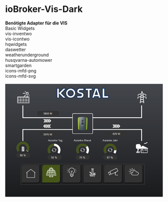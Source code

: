 # ioBroker-Vis-Dark
<b>Benötigte Adapter für die VIS</b><br />
Basic Widgets<br />
vis-inventwo<br />
vis-icontwo<br />
hqwidgets<br />
daswetter<br />
weatherunderground<br />
husqvarna-automower<br />
smartgarden<br />
icons-mfd-png<br />
icons-mfd-svg<br />
<br />
<img src=PV_View.jpg>
